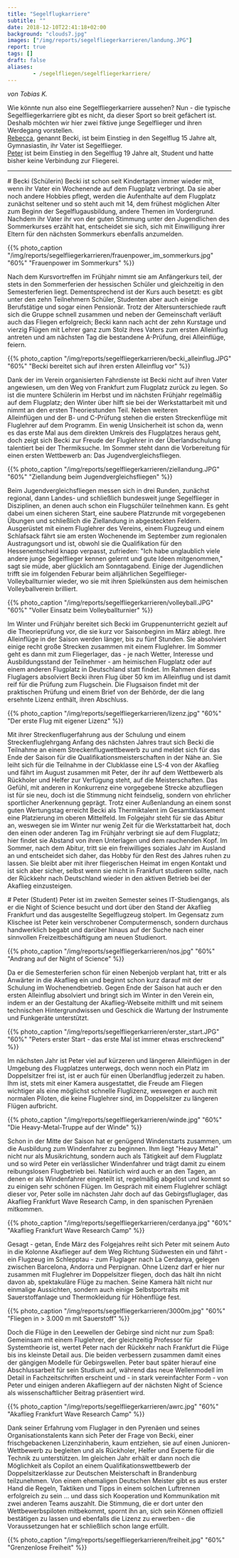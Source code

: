 ```yaml
---
title: "Segelflugkarriere"
subtitle: ""
date: 2018-12-10T22:41:18+02:00
background: "clouds7.jpg"
images: ["/img/reports/segelfliegerkarrieren/landung.JPG"]
report: true
tags: []
draft: false
aliases:
        - /segelfliegen/segelfliegerkarriere/
---
```

*von Tobias K.*

Wie könnte nun also eine Segelfliegerkarriere aussehen? Nun - die typische Segelfliegerkarriere gibt es nicht, da dieser Sport so breit gefächert ist. Deshalb möchten wir hier zwei fiktive junge Segelflieger und ihren Werdegang vorstellen.
<br>[Rebecca](#Rebecca), genannt Becki, ist beim Einstieg in den Segelflug 15 Jahre alt, Gymnasiastin, ihr Vater ist Segelflieger.
<br>[Peter](#Peter) ist beim Einstieg in den Segelflug 19 Jahre alt, Student und hatte bisher keine Verbindung zur Fliegerei.

----
<a name="Rebecca">
</a>
# Becki (Schülerin)
Becki ist schon seit Kindertagen immer wieder mit, wenn ihr Vater ein Wochenende auf dem Flugplatz verbringt. Da sie aber noch andere Hobbies pflegt, werden die Aufenthalte auf dem Flugplatz zunächst seltener und so steht auch mit 14, dem frühest möglichen Alter zum Beginn der Segelflugausbildung, andere Themen im Vordergrund. Nachdem ihr Vater ihr von der guten Stimmung unter den Jugendlichen des Sommerkurses erzählt hat, entscheidet sie sich, sich mit Einwilligung ihrer Eltern für den nächsten Sommerkurs ebenfalls anzumelden.

{{% photo_caption "/img/reports/segelfliegerkarrieren/frauenpower_im_sommerkurs.jpg" "60%" "Frauenpower im Sommerkurs" %}}

Nach dem Kursvortreffen im Frühjahr nimmt sie am Anfängerkurs teil, der stets in den Sommerferien der hessischen Schüler und gleichzeitig in den Semesterferien liegt. Dementsprechend ist der Kurs auch besetzt: es gibt unter den zehn Teilnehmern Schüler, Studenten aber auch einige Berufstätige und sogar einen Pensionär. Trotz der Altersunterschiede rauft sich die Gruppe schnell zusammen und neben der Gemeinschaft verläuft auch das Fliegen erfolgreich; Becki kann nach acht der zehn Kurstage und vierzig Flügen mit Lehrer ganz zum Stolz ihres Vaters zum ersten Alleinflug antreten und am nächsten Tag die bestandene A-Prüfung, drei Alleinflüge, feiern.

{{% photo_caption "/img/reports/segelfliegerkarrieren/becki_alleinflug.JPG" "60%" "Becki bereitet sich auf ihren ersten Alleinflug vor" %}}

Dank der im Verein organisierten Fahrdienste ist Becki nicht auf ihren Vater angewiesen, um den Weg von Frankfurt zum Flugplatz zurück zu legen. So ist die muntere Schülerin im Herbst und im nächsten Frühjahr regelmäßig auf dem Flugplatz; den Winter über hilft sie bei der Werkstattarbeit mit und nimmt an den ersten Theoriestunden Teil.
Neben weiteren Alleinflügen und der B- und C-Prüfung stehen die ersten Streckenflüge mit Fluglehrer auf dem Programm. Ein wenig Unsicherheit ist schon da, wenn es das erste Mal aus dem direkten Umkreis des Flugplatzes heraus geht, doch zeigt sich Becki zur Freude der Fluglehrer in der Überlandschulung talentiert bei der Thermiksuche. Im Sommer steht dann die Vorbereitung für einen ersten Wettbewerb an: Das Jugendvergleichsfliegen.

{{% photo_caption "/img/reports/segelfliegerkarrieren/ziellandung.JPG" "60%" "Ziellandung beim Jugendvergleichsfliegen" %}}

Beim Jugendvergleichsfliegen messen sich in drei Runden, zunächst regional, dann Landes- und schließlich bundesweit junge Segelflieger in Disziplinen, an denen auch schon ein Flugschüler teilnehmen kann. Es geht dabei um einen sicheren Start, eine saubere Platzrunde mit vorgegebenen Übungen und schließlich die Ziellandung in abgesteckten Feldern. Ausgerüstet mit einem Fluglehrer des Vereins, einem Flugzeug und einem Schlafsack fährt sie am ersten Wochenende im September zum regionalen Austragungsort und ist, obwohl sie die Qualifikation für den Hessenentscheid knapp verpasst, zufrieden: "Ich habe unglaublich viele andere junge Segelflieger kennen gelernt und gute Ideen mitgenommen," sagt sie müde, aber glücklich am Sonntagabend. Einige der Jugendlichen trifft sie im folgenden Feburar beim alljährlichen Segelflieger-Volleyballturnier wieder, wo sie mit ihren Spielkünsten aus dem heimischen Volleyballverein brilliert.

{{% photo_caption "/img/reports/segelfliegerkarrieren/volleyball.JPG" "60%" "Voller Einsatz beim Volleyballturnier" %}}

Im Winter und Frühjahr bereitet sich Becki im Gruppenunterricht gezielt auf die Theorieprüfung vor, die sie kurz vor Saisonbeginn im März ablegt. Ihre Alleinflüge in der Saison werden länger, bis zu fünf Stunden. Sie absolviert einige recht große Strecken zusammen mit einem Fluglehrer. Im Sommer geht es dann mit zum Fliegerlager, das - je nach Wetter, Interesse und Ausbildungsstand der Teilnehmer - am heimischen Flugplatz oder auf einem anderen Flugplatz in Deutschland statt findet. Im Rahmen dieses Fluglagers absolviert Becki ihren Flug über 50 km im Alleinflug und ist damit reif für die Prüfung zum Flugschein. Die Flugsaison findet mit der praktischen Prüfung und einem Brief von der Behörde, der die lang ersehnte Lizenz enthält, ihren Abschluss.

{{% photo_caption "/img/reports/segelfliegerkarrieren/lizenz.jpg" "60%" "Der erste Flug mit eigener Lizenz" %}}

Mit ihrer Streckenflugerfahrung aus der Schulung und einem Streckenfluglehrgang Anfang des nächsten Jahres traut sich Becki die Teilnahme an einem Streckenflugwettbewerb zu und meldet sich für das Ende der Saison für die Qualifikationsmeisterschaften in der Nähe an. Sie leiht sich für die Teilnahme in der Clubklasse eine LS-4 von der Akaflieg und fährt im August zusammen mit Peter, der ihr auf dem Wettbewerb als Rückholer und Helfer zur Verfügung steht, auf die Meisterschaften. Das Gefühl, mit anderen in Konkurrenz eine vorgegebene Strecke abzufliegen ist für sie neu, doch ist die Stimmung nicht feindselig, sondern von ehrlicher sportlicher Anerkennung geprägt. Trotz einer Außenlandung an einem sonst guten Wertungstag erreicht Becki als Thermiktalent im Gesamtklassement eine Platzierung im oberen Mittelfeld. Im Folgejahr steht für sie das Abitur an, weswegen sie im Winter nur wenig Zeit für die Werkstattarbeit hat, doch den einen oder anderen Tag im Frühjahr verbringt sie auf dem Flugplatz; hier findet sie Abstand von ihren Unterlagen und dem rauchenden Kopf. Im Sommer, nach dem Abitur, tritt sie ein freiwilliges soziales Jahr im Ausland an und entscheidet sich daher, das Hobby für den Rest des Jahres ruhen zu lassen. Sie bleibt aber mit ihrer fliegerischen Heimat im engen Kontakt und ist sich aber sicher, selbst wenn sie nicht in Frankfurt studieren sollte, nach der Rückkehr nach Deutschland wieder in den aktiven Betrieb bei der Akaflieg einzusteigen.

<a name="Peter">
</a>
# Peter (Student)
Peter ist im zweiten Semester seines IT-Studiengangs, als er die Night of Science besucht und dort über den Stand der Akaflieg Frankfurt und das ausgestellte Segelflugzeug stolpert. Im Gegensatz zum Klischee ist Peter kein verschrobener Computermensch, sondern durchaus handwerklich begabt und darüber hinaus auf der Suche nach einer sinnvollen Freizeitbeschäftigung am neuen Studienort.

{{% photo_caption "/img/reports/segelfliegerkarrieren/nos.jpg" "60%" "Andrang auf der Night of Science" %}}

Da er die Semesterferien schon für einen Nebenjob verplant hat, tritt er als Anwärter in die Akaflieg ein und beginnt schon kurz darauf mit der Schulung im Wochenendbetrieb. Gegen Ende der Saison hat auch er den ersten Alleinflug absolviert und bringt sich im Winter in den Verein ein, indem er an der Gestaltung der Akaflieg-Webseite mithilft und mit seinem technischen Hintergrundwissen und Geschick die Wartung der Instrumente und Funkgeräte unterstützt.

{{% photo_caption "/img/reports/segelfliegerkarrieren/erster_start.JPG" "60%" "Peters erster Start - das erste Mal ist immer etwas erschreckend" %}}

Im nächsten Jahr ist Peter viel auf kürzeren und längeren Alleinflügen in der Umgebung des Flugplatzes unterwegs, doch wenn noch ein Platz im Doppelsitzer frei ist, ist er auch für einen Überlandflug jederzeit zu haben. Ihm ist, stets mit einer Kamera ausgestattet, die Freude am Fliegen wichtiger als eine möglichst schnelle Fluglizenz, weswegen er auch mit normalen Piloten, die keine Fluglehrer sind, im Doppelsitzer zu längeren Flügen aufbricht.

{{% photo_caption "/img/reports/segelfliegerkarrieren/winde.jpg" "60%" "Die Heavy-Metal-Truppe auf der Winde" %}}

Schon in der Mitte der Saison hat er genügend Windenstarts zusammen, um die Ausbildung zum Windenfahrer zu beginnen. Ihm liegt "Heavy Metal" nicht nur als Musikrichtung, sondern auch als Tätigkeit auf dem Flugplatz und so wird Peter ein verlässlicher Windenfahrer und trägt damit zu einem reibungslosen Flugbetrieb bei. Natürlich wird auch er an den Tagen, an denen er als Windenfahrer eingeteilt ist, regelmäßig abgelöst und kommt so zu einigen sehr schönen Flügen. Im Gespräch mit einem Fluglehrer schlägt dieser vor, Peter solle im nächsten Jahr doch auf das Gebirgsfluglager, das Akaflieg Frankfurt Wave Research Camp, in den spanischen Pyrenäen mitkommen.

{{% photo_caption "/img/reports/segelfliegerkarrieren/cerdanya.jpg" "60%" "Akaflieg Frankfurt Wave Research Camp" %}}

Gesagt - getan, Ende März des Folgejahres reiht sich Peter mit seinem Auto in die Kolonne Akaflieger auf dem Weg Richtung Südwesten ein und fährt - ein Flugzeug im Schlepptau - zum Fluglager nach La Cerdanya, gelegen zwischen Barcelona, Andorra und Perpignan. Ohne Lizenz darf er hier nur zusammen mit Fluglehrer im Doppelsitzer fliegen, doch das hält ihn nicht davon ab, spektakuläre Flüge zu machen. Seine Kamera hält nicht nur einmalige Aussichten, sondern auch einige Selbstportraits mit Sauerstoffanlage und Thermokleidung für Höhenflüge fest.

{{% photo_caption "/img/reports/segelfliegerkarrieren/3000m.jpg" "60%" "Fliegen in > 3.000 m mit Sauerstoff" %}}

Doch die Flüge in den Leewellen der Gebirge sind nicht nur zum Spaß: Gemeinsam mit einem Fluglehrer, der gleichzeitig Professor für Systemtheorie ist, wertet Peter nach der Rückkehr nach Frankfurt die Flüge bis ins kleinste Detail aus. Die beiden verbessern zusammen damit eines der gängigen Modelle für Gebirgswellen. Peter baut später hierauf eine Abschlussarbeit für sein Studium auf, während das neue Wellenmodell im Detail in Fachzeitschriften erscheint und - in stark vereinfachter Form - von Peter und einigen anderen Akafliegern auf der nächsten Night of Science als wissenschaftlicher Beitrag präsentiert wird.

{{% photo_caption "/img/reports/segelfliegerkarrieren/awrc.jpg" "60%" "Akaflieg Frankfurt Wave Research Camp" %}}

Dank seiner Erfahrung vom Fluglager in den Pyrenäen und seines Organisationstalents kann sich Peter der Frage von Becki, einer frischgebackenen Lizenzinhaberin, kaum entziehen, sie auf einen Junioren-Wettbewerb zu begleiten und als Rückholer, Helfer und Experte für die Technik zu unterstützen. Im gleichen Jahr erhält er dann noch die Möglichkeit als Copilot an einem Qualifikationswettbewerb der Doppelsitzerklasse zur Deutschen Meisterschaft in Brandenburg teilzunehmen. Von einem ehemaligen Deutschen Meister gibt es aus erster Hand die Regeln, Taktiken und Tipps in einem solchen Luftrennen erfolgreich zu sein ... und dass sich Kooperation und Kommunikation mit zwei anderen Teams auszahlt. Die Stimmung, die er dort unter den Wettbewerbspiloten mitbekommt, spornt ihn an, sich sein Können offiziell bestätigen zu lassen und ebenfalls die Lizenz zu erwerben - die Voraussetzungen hat er schließlich schon lange erfüllt.

{{% photo_caption "/img/reports/segelfliegerkarrieren/freiheit.jpg" "60%" "Grenzenlose Freiheit" %}}
